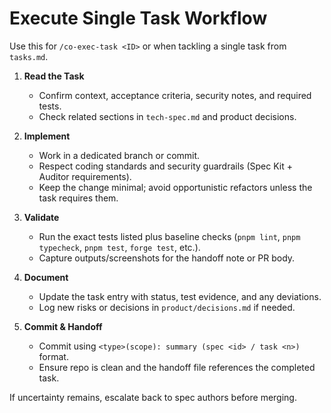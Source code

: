 # Execute Single Task Workflow

Use this for `/co-exec-task <ID>` or when tackling a single task from `tasks.md`.

1. **Read the Task**
   - Confirm context, acceptance criteria, security notes, and required tests.
   - Check related sections in `tech-spec.md` and product decisions.

2. **Implement**
   - Work in a dedicated branch or commit.
   - Respect coding standards and security guardrails (Spec Kit + Auditor requirements).
   - Keep the change minimal; avoid opportunistic refactors unless the task requires them.

3. **Validate**
   - Run the exact tests listed plus baseline checks (`pnpm lint`, `pnpm typecheck`, `pnpm test`, `forge test`, etc.).
   - Capture outputs/screenshots for the handoff note or PR body.

4. **Document**
   - Update the task entry with status, test evidence, and any deviations.
   - Log new risks or decisions in `product/decisions.md` if needed.

5. **Commit & Handoff**
   - Commit using `<type>(scope): summary (spec <id> / task <n>)` format.
   - Ensure repo is clean and the handoff file references the completed task.

If uncertainty remains, escalate back to spec authors before merging.
